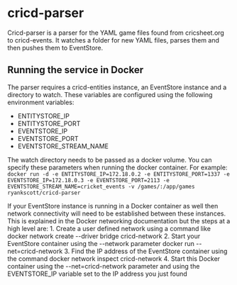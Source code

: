 # cricd-parser

Cricd-parser is a parser for the YAML game files found from cricsheet.org to cricd-events. It watches a folder for new YAML files, parses them and then pushes them to EventStore. 

## Running the service in Docker

The parser requires a cricd-entities instance, an EventStore instance and a directory to watch. These variables are configured using the following environment variables:
 - ENTITYSTORE_IP
 - ENTITYSTORE_PORT
 - EVENTSTORE_IP
 - EVENTSTORE_PORT
 - EVENTSTORE_STREAM_NAME

The watch directory needs to be passed as a docker volume.  You can specify these parameters when running the docker container. For example:
```docker run -d -e ENTITYSTORE_IP=172.18.0.2 -e ENTITYSTORE_PORT=1337 -e EVENTSTORE_IP=172.18.0.3 -e EVENTSTORE_PORT=2113 -e EVENTSTORE_STREAM_NAME=cricket_events -v /games/:/app/games ryankscott/cricd-parser```

If your EventStore instance is running in a Docker container as well then network connectivity will need to be established between these instances. This is explained in the Docker networking documentation but the steps at a high level are: 1. Create a user defined network using a command like docker network create --driver bridge cricd-network 2. Start your EventStore container using the --network parameter docker run --net=cricd-network 3. Find the IP address of the EventStore container using the command docker network inspect cricd-network 4. Start this Docker container using the --net=cricd-network parameter and using the EVENTSTORE_IP variable set to the IP address you just found
